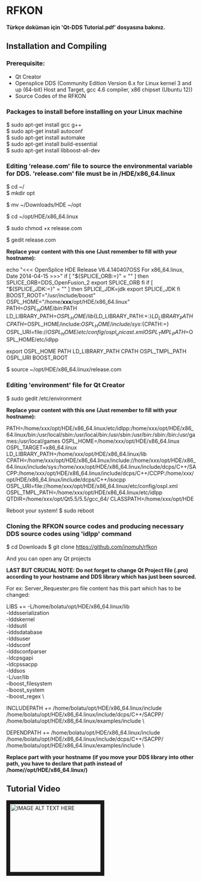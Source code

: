 # RFKON

**Türkçe doküman için 'Qt-DDS Tutorial.pdf' dosyasına bakınız.**

## Installation and Compiling

### Prerequisite:

* Qt Creator
* Opensplice DDS (Community Edition Version 6.x for Linux kernel 3 and up (64-bit) Host and Target, gcc 4.6 compiler, x86 chipset (Ubuntu 12))
* Source Codes of the RFKON

### Packages to install before installing on your Linux machine

$ sudo apt-get install gcc g++ <br />
$ sudo apt-get install autoconf <br />
$ sudo apt-get install automake <br />
$ sudo apt-get install build-essential <br />
$ sudo apt-get install libboost-all-dev <br />

### Editing 'release.com' file to source the environmental variable for DDS. 'release.com' file must be in <the path you download the DDS source files>/HDE/x86_64.linux

$ cd ~/ <br />
$ mkdir opt

$ mv ~/Downloads/HDE ~/opt
 
$ cd ~/opt/HDE/x86_64.linux

$ sudo chmod +x release.com

$ gedit release.com

**Replace your content with this one (Just remember to fill <xxx> with your hostname):**

echo "<<< OpenSplice HDE Release V6.4.140407OSS For x86_64.linux, Date 2014-04-15 >>>"
if [ "${SPLICE_ORB:=}" = "" ]
then
    SPLICE_ORB=DDS_OpenFusion_2
    export SPLICE_ORB
fi
if [ "${SPLICE_JDK:=}" = "" ]
then
    SPLICE_JDK=jdk
    export SPLICE_JDK
fi
BOOST_ROOT="/usr/include/boost"
OSPL_HOME="/home/**xxx**/opt/HDE/x86_64.linux"
PATH=$OSPL_HOME/bin:$PATH
LD_LIBRARY_PATH=$OSPL_HOME/lib${LD_LIBRARY_PATH:+:}$LD_LIBRARY_PATH
CPATH=$OSPL_HOME/include:$OSPL_HOME/include/sys:${CPATH:=}
OSPL_URI=file://$OSPL_HOME/etc/config/ospl_unicast.xml
OSPL_TMPL_PATH=$OSPL_HOME/etc/idlpp

export OSPL_HOME PATH LD_LIBRARY_PATH CPATH OSPL_TMPL_PATH OSPL_URI BOOST_ROOT

$ source ~/opt/HDE/x86_64.linux/release.com

### Editing 'environment' file for Qt Creator

$ sudo gedit /etc/environment

**Replace your content with this one (Just remember to fill <xxx> with your hostname):**

PATH=/home/xxx/opt/HDE/x86_64.linux/etc/idlpp:/home/xxx/opt/HDE/x86_64.linux/bin:/usr/local/sbin:/usr/local/bin:/usr/sbin:/usr/bin:/sbin:/bin:/usr/games:/usr/local/games
OSPL_HOME=/home/xxx/opt/HDE/x86_64.linux
OSPL_TARGET=x86_64.linux
LD_LIBRARY_PATH=/home/xxx/opt/HDE/x86_64.linux/lib
CPATH=/home/xxx/opt/HDE/x86_64.linux/include://home/xxx/opt/HDE/x86_64.linux/include/sys:/home/xxx/opt/HDE/x86_64.linux/include/dcps/C++/SACPP:/home/xxx/opt/HDE/x86_64.linux/include/dcps/C++/CCPP:/home/xxx/opt/HDE/x86_64.linux/include/dcps/C++/isocpp
OSPL_URI=file://home/xxx/opt/HDE/x86_64.linux/etc/config/ospl.xml
OSPL_TMPL_PATH=/home/xxx/opt/HDE/x86_64.linux/etc/idlpp
QTDIR=/home/xxx/opt/Qt5.5/5.5/gcc_64/
CLASSPATH=/home/xxx/opt/HDE

Reboot your system!
$ sudo reboot

### Cloning the RFKON source codes and producing necessary DDS source codes using 'idlpp' command

$ cd Downloads
$ git clone https://github.com/inomuh/rfkon

And you can open any Qt projects 

**LAST BUT CRUCIAL NOTE: Do not forget to change Qt Project file (.pro) according to your hostname and DDS library which has just been sourced.**

For ex: Server_Requester.pro file content has this part which has to be changed:

LIBS +=     -L/home/bolatu/opt/HDE/x86_64.linux/lib \
            -lddsserialization \
            -lddskernel \
            -lddsutil \
            -lddsdatabase \
            -lddsuser \
            -lddsconf \
            -lddsconfparser \
            -ldcpsgapi \
            -ldcpssacpp \
            -lddsos \
            -L/usr/lib \
            -lboost_filesystem \
            -lboost_system \
            -lboost_regex \



INCLUDEPATH +=  /home/bolatu/opt/HDE/x86_64.linux/include \
                /home/bolatu/opt/HDE/x86_64.linux/include/dcps/C++/SACPP/ \
                /home/bolatu/opt/HDE/x86_64.linux/examples/include \

DEPENDPATH +=   /home/bolatu/opt/HDE/x86_64.linux/include \
                /home/bolatu/opt/HDE/x86_64.linux/include/dcps/C++/SACPP/ \
                /home/bolatu/opt/HDE/x86_64.linux/examples/include \

**Replace <bolatu> part with your hostname (if you move your DDS library into other path, you have to declare that path instead of /home/<xxx>/opt/HDE/x86_64.linux/)**


## Tutorial Video

<a href="http://www.youtube.com/watch?feature=player_embedded&v=3y8ua0ahqho
" target="_blank"><img src="http://img.youtube.com/vi/3y8ua0ahqho/0.jpg" 
alt="IMAGE ALT TEXT HERE" width="240" height="180" border="10" /></a>

